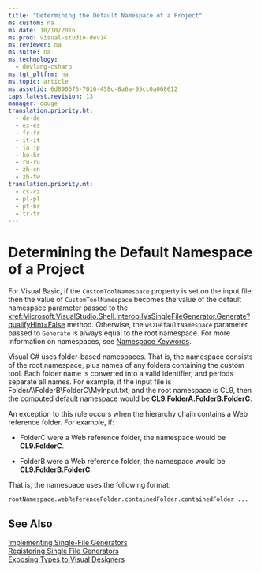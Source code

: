 ```yaml
---
title: "Determining the Default Namespace of a Project"
ms.custom: na
ms.date: 10/10/2016
ms.prod: visual-studio-dev14
ms.reviewer: na
ms.suite: na
ms.technology: 
  - devlang-csharp
ms.tgt_pltfrm: na
ms.topic: article
ms.assetid: 6d890676-7016-458c-8a6a-95cc0a068612
caps.latest.revision: 13
manager: douge
translation.priority.ht: 
  - de-de
  - es-es
  - fr-fr
  - it-it
  - ja-jp
  - ko-kr
  - ru-ru
  - zh-cn
  - zh-tw
translation.priority.mt: 
  - cs-cz
  - pl-pl
  - pt-br
  - tr-tr
---
```

# Determining the Default Namespace of a Project
For Visual Basic, if the `CustomToolNamespace` property is set on the input file, then the value of `CustomToolNamespace` becomes the value of the default namespace parameter passed to the <xref:Microsoft.VisualStudio.Shell.Interop.IVsSingleFileGenerator.Generate?qualifyHint=False> method. Otherwise, the `wszDefaultNamespace` parameter passed to `Generate` is always equal to the root namespace. For more information on namespaces, see [Namespace Keywords](../Topic/Namespace%20Keywords%20\(C%23%20Reference\).md).  
  
 Visual C# uses folder-based namespaces. That is, the namespace consists of the root namespace, plus names of any folders containing the custom tool. Each folder name is converted into a valid identifier, and periods separate all names. For example, if the input file is FolderA\FolderB\FolderC\MyInput.txt, and the root namespace is CL9, then the computed default namespace would be **CL9.FolderA.FolderB.FolderC**.  
  
 An exception to this rule occurs when the hierarchy chain contains a Web reference folder. For example, if:  
  
-   FolderC were a Web reference folder, the namespace would be **CL9.FolderC**.  
  
-   FolderB were a Web reference folder, the namespace would be **CL9.FolderB.FolderC**.  
  
 That is, the namespace uses the following format:  
  
```  
rootNamespace.webReferenceFolder.containedFolder.containedFolder ...  
```  
  
## See Also  
 [Implementing Single-File Generators](../Topic/Implementing%20Single-File%20Generators.md)   
 [Registering Single File Generators](../Topic/Registering%20Single%20File%20Generators.md)   
 [Exposing Types to Visual Designers](../Topic/Exposing%20Types%20to%20Visual%20Designers.md)